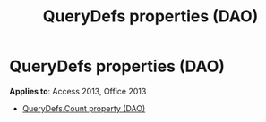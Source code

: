 ﻿---
title: QueryDefs properties (DAO)
TOCTitle: Properties
ms:assetid: 06937998-6487-401e-a15c-ce3482223efb
ms:mtpsurl: https://msdn.microsoft.com/library/Dn123567(v=office.15)
ms:contentKeyID: 52071209
ms.date: 09/18/2015
mtps_version: v=office.15
---

# QueryDefs properties (DAO)

**Applies to**: Access 2013, Office 2013

- [QueryDefs.Count property (DAO)](querydefs-count-property-dao.md)

